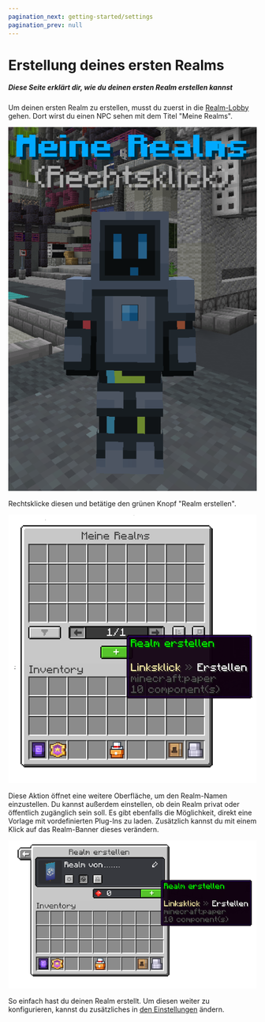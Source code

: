 ```yaml
---
pagination_next: getting-started/settings
pagination_prev: null
---
```


# Erstellung deines ersten Realms

##### Diese Seite erklärt dir, wie du deinen ersten Realm erstellen kannst

Um deinen ersten Realm zu erstellen, musst du zuerst in die [Realm-Lobby](./realm-lobby) gehen. Dort wirst du einen NPC sehen mit dem Titel "Meine Realms".

![Meine Realms NPC](../../../../../static/img/de/getting-started/npc.png)

Rechtsklicke diesen und betätige den grünen Knopf "Realm erstellen".

![Meine Realms Menu](../../../../../static/img/de/getting-started/create.png)

Diese Aktion öffnet eine weitere Oberfläche, um den Realm-Namen einzustellen. Du kannst außerdem einstellen, ob dein Realm privat oder öffentlich zugänglich sein soll. Es gibt ebenfalls die Möglichkeit, direkt eine Vorlage mit vordefinierten Plug-Ins zu laden. Zusätzlich kannst du mit einem Klick auf das Realm-Banner dieses verändern.

![Realm erstellen Menu](../../../../../static/img/de/getting-started/create-gui.png)

So einfach hast du deinen Realm erstellt. Um diesen weiter zu konfigurieren, kannst du zusätzliches in [den Einstellungen](./settings) ändern.